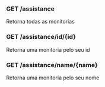 ### GET /assistance

Retorna todas as monitorias


### GET /assistance/id/{id}

Retorna uma monitoria pelo seu id

### GET /assistance/name/{name}

Retorna uma monitoria pelo seu nome